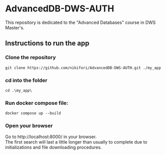 # AdvancedDB-DWS-AUTH
This repository is dedicated to the "Advanced Databases" course in DWS Master's.

## Instructions to run the app
### Clone the repository
`git clone https://github.com/nikifori/AdvancedDB-DWS-AUTH.git ./my_app`

### cd into the folder
`cd .\my_app\`

### Run docker compose file:
`docker compose up --build`

### Open your browser
Go to http://localhost:8000/ in your browser.  
The first search will last a little longer than usually to complete due to initializations and file downloading procedures.

